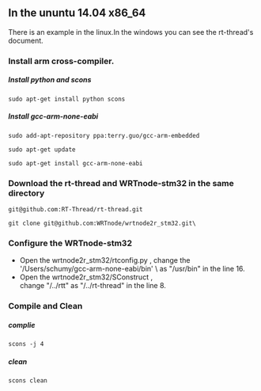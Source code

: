 
## In the ununtu 14.04 x86\_64

There is an example in the linux.In the windows you can see the rt-thread's document.

### Install arm cross-compiler.

##### Install python and scons


	sudo apt-get install python scons


##### Install gcc-arm-none-eabi


	sudo add-apt-repository ppa:terry.guo/gcc-arm-embedded

	sudo apt-get update

	sudo apt-get install gcc-arm-none-eabi


### Download the rt-thread and WRTnode-stm32 in the same directory

	git@github.com:RT-Thread/rt-thread.git

	git clone git@github.com:WRTnode/wrtnode2r_stm32.git\

### Configure the WRTnode-stm32

- Open the wrtnode2r\_stm32/rtconfig.py , change the \
	 '/Users/schumy/gcc-arm-none-eabi/bin' \ 
	as "/usr/bin" in the line 16.
- Open the wrtnode2r\_stm32/SConstruct , \
	change "/../rtt" as "/../rt-thread" in the line 8.
	
### Compile and Clean
##### complie

	scons -j 4

##### clean

	scons clean

